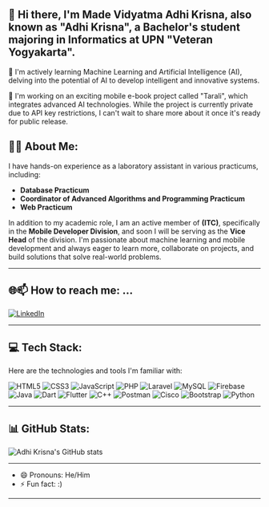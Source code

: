 ## 👋  Hi there, I'm Made Vidyatma Adhi Krisna, also known as "Adhi Krisna", a Bachelor's student majoring in Informatics at UPN "Veteran Yogyakarta".
🌱 I'm actively learning Machine Learning and Artificial Intelligence (AI), delving into the potential of AI to develop intelligent and innovative systems.

🔭 I'm working on an exciting mobile e-book project called "Tarali", which integrates advanced AI technologies. While the project is currently private due to API key restrictions, I can't wait to share more about it once it's ready for public release.



## 🧑‍🎓 About Me:
I have hands-on experience as a laboratory assistant in various practicums, including:
- **Database Practicum**
- **Coordinator of Advanced Algorithms and Programming Practicum**
- **Web Practicum**

In addition to my academic role, I am an active member of **(ITC)**, specifically in the **Mobile Developer Division**, and soon I will be serving as the **Vice Head** of the division.
I'm passionate about machine learning and mobile development and always eager to learn more, collaborate on projects, and build solutions that solve real-world problems.

---

## 🌐📫 How to reach me: ...
[![LinkedIn](https://img.shields.io/badge/LinkedIn-0A66C2?style=for-the-badge&logo=linkedin&logoColor=white)](https://www.linkedin.com/in/adhi-krisna-8b5b07246/)

---

## 💻 Tech Stack:
Here are the technologies and tools I'm familiar with:

![HTML5](https://img.shields.io/badge/HTML5-E34F26?style=for-the-badge&logo=html5&logoColor=white)
![CSS3](https://img.shields.io/badge/CSS3-1572B6?style=for-the-badge&logo=css3&logoColor=white)
![JavaScript](https://img.shields.io/badge/JavaScript-F7DF1E?style=for-the-badge&logo=javascript&logoColor=black)
![PHP](https://img.shields.io/badge/PHP-777BB4?style=for-the-badge&logo=php&logoColor=white)
![Laravel](https://img.shields.io/badge/Laravel-FF2D20?style=for-the-badge&logo=laravel&logoColor=white)
![MySQL](https://img.shields.io/badge/MySQL-4479A1?style=for-the-badge&logo=mysql&logoColor=white)
![Firebase](https://img.shields.io/badge/Firebase-FFCA28?style=for-the-badge&logo=firebase&logoColor=black)
![Java](https://img.shields.io/badge/Java-ED8B00?style=for-the-badge&logo=java&logoColor=white)
![Dart](https://img.shields.io/badge/Dart-0175C2?style=for-the-badge&logo=dart&logoColor=white)
![Flutter](https://img.shields.io/badge/Flutter-02569B?style=for-the-badge&logo=flutter&logoColor=white)
![C++](https://img.shields.io/badge/C++-00599C?style=for-the-badge&logo=cplusplus&logoColor=white)
![Postman](https://img.shields.io/badge/Postman-FF6C37?style=for-the-badge&logo=postman&logoColor=white)
![Cisco](https://img.shields.io/badge/Cisco-1BA0D7?style=for-the-badge&logo=cisco&logoColor=white)
![Bootstrap](https://img.shields.io/badge/Bootstrap-7952B3?style=for-the-badge&logo=bootstrap&logoColor=white)
![Python](https://img.shields.io/badge/Python-3776AB?style=for-the-badge&logo=python&logoColor=white)

---

## 📊 GitHub Stats:
![Adhi Krisna's GitHub stats](https://github-readme-stats.vercel.app/api?username=yourusername&show_icons=true&theme=radical)

---

- 😄 Pronouns: He/Him
- ⚡ Fun fact: :)

---
<!--
**AdhiKrisna/AdhiKrisna** is a ✨ _special_ ✨ repository because its `README.md` (this file) appears on your GitHub profile.

Here are some ideas to get you started:


- 👯 I’m looking to collaborate on ...
- 🤔 I’m looking for help with ...
- 💬 Ask me about ...

-->
